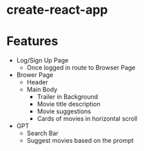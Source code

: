 # create-react-app

# Features
- Log/Sign Up Page 
    - Once logged in route to Browser Page
- Brower Page
    - Header
    - Main Body
        - Trailer in Background
        - Movie title description
        - Movie suggestions
        - Cards of movies in horizontal scroll
- GPT
    - Search Bar
    - Suggest movies based on the prompt